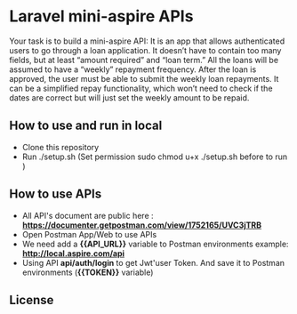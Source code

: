# Laravel mini-aspire APIs

Your task is to build a mini-aspire API:
It is an app that allows authenticated users to go through a loan application. It doesn’t have to contain too many fields, but at least “amount
required” and “loan term.” All the loans will be assumed to have a “weekly” repayment frequency.
After the loan is approved, the user must be able to submit the weekly loan repayments. It can be a simplified repay functionality, which won’t
need to check if the dates are correct but will just set the weekly amount to be repaid.

## How to use and run in local

- Clone this repository 
- Run ./setup.sh (Set permission sudo chmod u+x ./setup.sh before to run )
## How to use APIs
- All API's document are public here : __https://documenter.getpostman.com/view/1752165/UVC3jTRB__
- Open Postman App/Web to use APIs
- We need add a __{{API_URL}}__ variable to Postman environments example: __http://local.aspire.com/api__
- Using API __api/auth/login__ to get Jwt'user Token. And save it to Postman environments (__{{TOKEN}}__ variable)
 
## License


